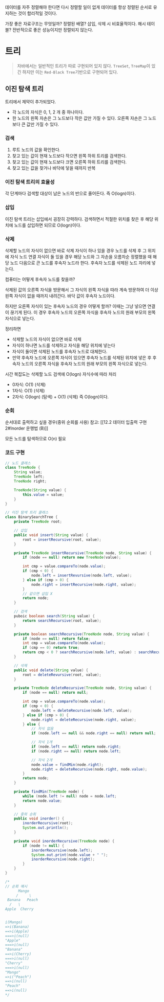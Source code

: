 데이터를 자주 정렬해야 한다면 다시 정렬할 일이 없게 데이터를 항상 정렬된 순서로 유지하는 것이 합리적일 것이다.

가장 좋은 자료구조는 무엇일까?
정렬된 배열? 삽입, 삭제 시 비효율적이다.
해시 테이블? 전반적으로 좋은 성능이지만 정렬되지 않는다.

# 트리

> 자바에서는 일반적인 트리가 따로 구현되어 있지 않다.
> `TreeSet`, `TreeMap`이 있긴 하지만 이는 `Red-Black Tree`기반으로 구현되어 있다.

## 이진 탐색 트리

트리에서 제약이 추가되었다.

- 각 노드의 자식은 0, 1, 2 개 중 하나이다.
- 한 노드의 왼쪽 자손은 그 노드보다 작은 값만 가질 수 있다. 오른쪽 자손은 그 노드보다 큰 값만 가질 수 있다.

### 검색

1. 루트 노드의 값을 확인한다.
2. 찾고 있는 값이 현재 노드보다 작으면 왼쪽 하위 트리를 검색한다.
3. 찾고 있는 값이 현재 노드보다 크면 오른쪽 하위 트리를 검색한다.
4. 찾고 있는 값을 찾거나 바닥에 닿을 때까지 반복

### 이진 탐색 트리의 효율성

각 단계마다 검색할 대상이 남은 노드의 반으로 줄어든다.
즉 O(logn)이다.

### 삽입

이진 탐색 트리는 삽입에서 굉장히 강력하다.
검색하면서 적절한 위치를 찾은 후 해당 위치에 노드를 삽입하면 되므로 O(logn)이다.

### 삭제

삭제할 노드의 자식이 없으면 바로 삭제
자식이 하나 있을 경우 노드를 삭제 후 그 위치에 자식 노드 연결
자식이 둘 있을 경우 해당 노드와 그 자손을 오름차순 정렬했을 때 해당 노드 다음으로 큰 노드를 후속자 노드라 한다. 후속자 노드를 삭제된 노드 자리에 넣는다.

컴퓨터는 어떻게 후속자 노드를 찾을까?

삭제된 값의 오른쪽 자식을 방문해서 그 자식의 왼쪽 자식을 따라 계속 방문하여 더 이상 왼쪽 자식이 없을 때까지 내려간다. 바닥 값이 후속자 노드이다.

하지만 오른쪽 자식이 있는 후속자 노드의 경우 어떻게 할까?
이때는 그냥 넣으면 연결이 끊기게 된다. 이 경우 후속자 노드의 오른쪽 자식을 후속자 노드의 원래 부모의 왼쪽 자식으로 넣는다.

정리하면
- 삭제할 노드의 자식이 없으면 바로 삭제
- 자식이 하나면 노드를 삭제하고 자식을 해당 위치에 넣는다
- 자식이 둘이면 삭제된 노드를 후속자 노드로 대체한다.
- 만약 후속자 노드에 오른쪽 자식이 있으면 후속자 노드를 삭제된 위치에 넣은 후 후속자 노드의 오른쪽 자식을 후속자 노드의 원래 부모의 왼쪽 자식으로 넣는다.

시간 복잡도는 삭제할 노드 검색에 O(logn)
자식수에 따라 처리
- 0자식: O(1) (삭제)
- 1자식: O(1) (삭제)
- 2자식: O(logn) (탐색) + O(1) (삭제)
즉 O(logn)이다.

### 순회

순서대로 출력하고 싶을 경우(중위 순회를 사용)
참고: [[12.2 데이터 입출력 구현2#Inorder 운행법 (B)]]

모든 노드를 탐색하므로 O(n) 필요

### 코드 구현

```java
// 노드 클래스
class TreeNode {
	String value;
	TreeNode left;
	TreeNode right;

	TreeNode(String value) {
		this.value = value;
	}
}

// 이진 탐색 트리 클래스
class BinarySearchTree {
	private TreeNode root;

	// 삽입
	public void insert(String value) {
		root = insertRecursive(root, value);
	}

	private TreeNode insertRecursive(TreeNode node, String value) {
		if (node == null) return new TreeNode(value);

		int cmp = value.compareTo(node.value);
		if (cmp < 0) {
			node.left = insertRevursive(node.left, value);
		} else if (cmp > 0) {
			node.right = insertRecursive(node.right, value);
		}
		// 같으면 삽입 X
		return node;
	}

	// 검색
	puboic boolean search(String value) {
		return searchRecursive(root, value);
	}

	private boolean searchRecursive(TreeNode node, String value) {
		if (node == null) return false;
		int cmp = value.compareTo(node.value);
		if (cmp == 0) return true;
		return cmp < 0 ? searchRecursive(node.left, value) : searchRecursive(node.right, value);
	}

	// 삭제
	public void delete(String value) {
		root = deleteRevursive(root, value);
	}

	private TreeNode deleteRecursive(TreeNode node, String value) {
		if (node == null) return null;

		int cmp = value.compareTo(node.value);
		if (cmp < 0) {
			node.left = deleteRecursive(node.left, value);
		} else if (cmp > 0) {
			node.right = deleteRecursive(node.right, value);
		} else {
			// 자식 없음
			if (node.left == null && node.right == null) return null;

			// 자식 1개
			if (node.left == null) return node.right;
			if (node.right == null) return node.left;

			// 자식 2개
			node.value = findMin(node.right);
			node.right = deleteRecursive(node.right, node.value);
		}
		return node;
	}

	private findMin(TreeNode node) {
		while (node.left != null) node = node.left;
		return node.value;
	}

	// 중위 순회
	public void inorder() {
		inorderRecursive(root);
		System.out.println();
	}

	private void inorderRecursive(TreeNode node) {
		if (node != null) {
			inorderRecursive(node.left);
			System.out.print(node.value + " ");
			inorderRecursive(node.right);
		}
	}
}

/*
// 순회 예시
      Mango
     /     \
 Banana   Peach
  /   \
Apple  Cherry


i(Mango)
=>i(Banana)
==>i(Apple)
===>i(null)
"Apple"
===>i(null)
"Banana"
==>i(Cherry)
===>i(null)
"Cherry"
===>i(null)
"Mango"
=>i("Peach")
==>i(null)
"Peach"
==>i(null)
*/
```
